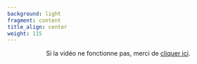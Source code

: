 ```yaml
---
background: light
fragment: content
title_align: center
weight: 115
---
```


<center>  

Si la vidéo ne fonctionne pas, merci de [cliquer ici](https://tube.nocturlab.fr/videos/watch/2eddf84a-6fde-4b71-957d-77e912fa90f5).

</center>  